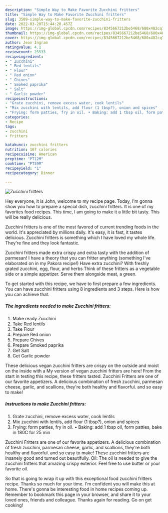 ```yaml
---
description: "Simple Way to Make Favorite Zucchini fritters"
title: "Simple Way to Make Favorite Zucchini fritters"
slug: 3509-simple-way-to-make-favorite-zucchini-fritters
date: 2022-03-20T15:44:20.457Z
image: https://img-global.cpcdn.com/recipes/8345667212be5468/680x482cq70/zucchini-fritters-recipe-main-photo.jpg
thumbnail: https://img-global.cpcdn.com/recipes/8345667212be5468/680x482cq70/zucchini-fritters-recipe-main-photo.jpg
cover: https://img-global.cpcdn.com/recipes/8345667212be5468/680x482cq70/zucchini-fritters-recipe-main-photo.jpg
author: Jean Ingram
ratingvalue: 4.1
reviewcount: 25533
recipeingredient:
- " Zucchini"
- " Red lentils"
- " Flour"
- " Red onion"
- " Chives"
- " Smoked paprika"
- " Salt"
- " Garlic powder"
recipeinstructions:
- "Grate zucchini, remove excess water, cook lentils"
- "Mix zucchini with lentils, add flour (1 tbsp?), onion and spices"
- "Frying: form patties, fry in oil. • Baking: add 1 tbsp oil, form patties, bake in 180C for 25 min"
categories:
- Recipe
tags:
- zucchini
- fritters

katakunci: zucchini fritters 
nutrition: 167 calories
recipecuisine: American
preptime: "PT12M"
cooktime: "PT39M"
recipeyield: "1"
recipecategory: Dinner

---
```



![Zucchini fritters](https://img-global.cpcdn.com/recipes/8345667212be5468/680x482cq70/zucchini-fritters-recipe-main-photo.jpg)

Hey everyone, it is John, welcome to my recipe page. Today, I'm gonna show you how to prepare a special dish, zucchini fritters. It is one of my favorites food recipes. This time, I am going to make it a little bit tasty. This will be really delicious.

Zucchini fritters is one of the most favored of current trending foods in the world. It's appreciated by millions daily. It's easy, it is fast, it tastes delicious. Zucchini fritters is something which I have loved my whole life. They're fine and they look fantastic.

Zucchini fritters made extra crispy and extra tasty with the addition of parmesan! I have a theory that you can fritter anything (something I&#39;ve elaborated on in my Pakora recipe!) Have extra zucchini? With freshly grated zucchini, egg, flour, and herbs Think of these fritters as a vegetable side or a simple appetizer. Serve them alongside meat, a green.


To get started with this recipe, we have to first prepare a few ingredients. You can have zucchini fritters using 8 ingredients and 3 steps. Here is how you can achieve that.

<!--inarticleads1-->

##### The ingredients needed to make Zucchini fritters:

1. Make ready  Zucchini
1. Take  Red lentils
1. Take  Flour
1. Prepare  Red onion
1. Prepare  Chives
1. Prepare  Smoked paprika
1. Get  Salt
1. Get  Garlic powder


These delicious vegan zucchini fritters are crispy on the outside and moist on the inside with a My version of vegan zucchini fritters are here! From the start in testing this recipe, these fritters tasted. Zucchini Fritters are one of our favorite appetizers. A delicious combination of fresh zucchini, parmesan cheese, garlic, and scallions, they&#39;re both healthy and flavorful. and so easy to make! 

<!--inarticleads2-->

##### Instructions to make Zucchini fritters:

1. Grate zucchini, remove excess water, cook lentils
1. Mix zucchini with lentils, add flour (1 tbsp?), onion and spices
1. Frying: form patties, fry in oil. • Baking: add 1 tbsp oil, form patties, bake in 180C for 25 min


Zucchini Fritters are one of our favorite appetizers. A delicious combination of fresh zucchini, parmesan cheese, garlic, and scallions, they&#39;re both healthy and flavorful. and so easy to make! These zucchini fritters are insanely good and turned out beautifully. Oil: The oil is needed to give the zucchini fritters that amazing crispy exterior. Feel free to use butter or your favorite oil. 

So that is going to wrap it up with this exceptional food zucchini fritters recipe. Thanks so much for your time. I'm confident you will make this at home. There's gonna be interesting food in home recipes coming up. Remember to bookmark this page in your browser, and share it to your loved ones, friends and colleague. Thanks again for reading. Go on get cooking!
